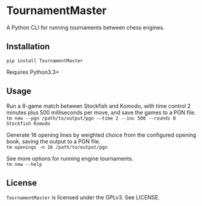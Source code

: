 # TournamentMaster
A Python CLI for running tournaments between chess engines.

## Installation
`pip install TournamentMaster`

Requires Python3.3+

## Usage
Run a 8-game match between Stockfish and Komodo, with time control 2 minutes
plus 500 milliseconds per move, and save the games to a PGN file.  
`tm new --pgn /path/to/output/pgn --time 2 --inc 500 --rounds 8 Stockfish Komodo`

Generate 16 opening lines by weighted choice from the configured opening book,
saving the output to a PGN file.  
`tm openings -n 16 /path/to/output/pgn`

See more options for running engine tournaments.  
`tm new --help`

## License
`TournamentMaster` is licensed under the GPLv3. See LICENSE.
